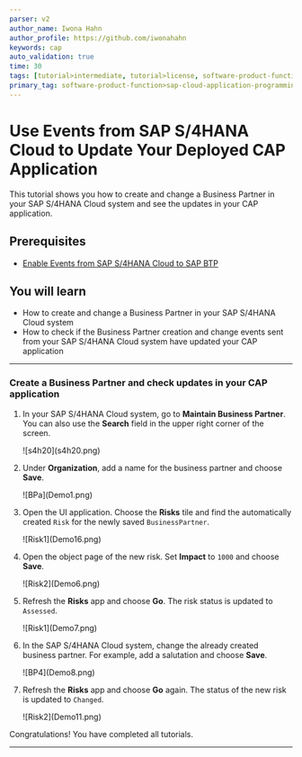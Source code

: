 ```yaml
---
parser: v2
author_name: Iwona Hahn
author_profile: https://github.com/iwonahahn
keywords: cap
auto_validation: true
time: 30
tags: [tutorial>intermediate, tutorial>license, software-product-function>sap-cloud-application-programming-model, programming-tool>node-js, software-product>sap-business-technology-platform, software-product>sap-api-management, software-product>sap-hana-cloud, software-product>sap-s-4hana-cloud]
primary_tag: software-product-function>sap-cloud-application-programming-model
---
```


# Use Events from SAP S/4HANA Cloud to Update Your Deployed CAP Application
<!-- description --> This tutorial shows you how to create and change a Business Partner in your SAP S/4HANA Cloud system and see the updates in your CAP application.

## Prerequisites
 - [Enable Events from SAP S/4HANA Cloud to SAP BTP](btp-app-events-enable-s4hc)

## You will learn
 - How to create and change a Business Partner in your SAP S/4HANA Cloud system
 - How to check if the Business Partner creation and change events sent from your SAP S/4HANA Cloud system have updated your CAP application

---

### Create a Business Partner and check updates in your CAP application

1. In your SAP S/4HANA Cloud system, go to **Maintain Business Partner**. You can also use the **Search** field in the upper right corner of the screen.

    <!-- border -->![s4h20](s4h20.png)

2. Under **Organization**, add a name for the business partner and choose **Save**.

    <!-- border -->![BPa](Demo1.png)

3. Open the UI application. Choose the **Risks** tile and find the automatically created `Risk` for the newly saved `BusinessPartner`.

    <!-- border -->![Risk1](Demo16.png)

4. Open the object page of the new risk. Set **Impact** to `1000` and choose **Save**.

    <!-- border -->![Risk2](Demo6.png)

5. Refresh the **Risks** app and choose **Go**. The risk status is updated to `Assessed`.

    <!-- border -->![Risk1](Demo7.png)

5. In the SAP S/4HANA Cloud system, change the already created business partner. For example, add a salutation and choose **Save**.

    <!-- border -->![BP4](Demo8.png)

6. Refresh the **Risks** app and choose **Go** again. The status of the new risk is updated to `Changed`.

    <!-- border -->![Risk2](Demo11.png)

Congratulations! You have completed all tutorials.


---